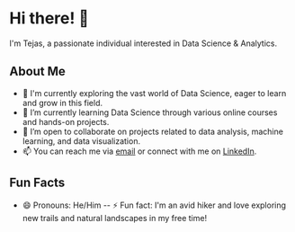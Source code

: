# Hi there! 👋

I'm Tejas, a passionate individual interested in Data Science & Analytics.

## About Me
- 👀 I'm currently exploring the vast world of Data Science, eager to learn and grow in this field.
- 🌱 I’m currently learning Data Science through various online courses and hands-on projects.
- 💞️ I’m open to collaborate on projects related to data analysis, machine learning, and data visualization.
- 📫 You can reach me via [email](sarodetejas63@gmail.com) or connect with me on [LinkedIn](www.linkedin.com/in/tejas-sarode-b166b228a).

## Fun Facts
- 😄 Pronouns: He/Him
-- ⚡ Fun fact: I'm an avid hiker and love exploring new trails and natural landscapes in my free time!

<!-- Feel free to explore my repositories and connect with me. Let's learn and grow together! -->
